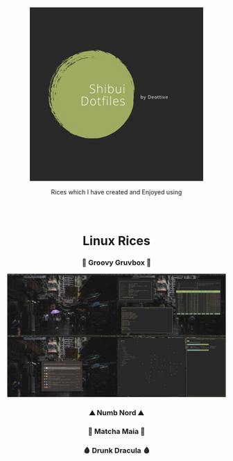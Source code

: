 <br>
<p align="center">
<img src="images/Shibui-Dotfiles.png" height="400px" width="400px"
     alt="Markdown Monster icon"/>
     <br>
</p>
<p align="center">
Rices which I have created and Enjoyed using
     </p>
<br>
<br>
<h1 align="center">Linux Rices</h1>
<h3 align="center">🏺 Groovy Gruvbox 🏺</h3>
<img src="rices/Gruvbox.png">
<h3 align="center">⛰️ Numb Nord ⛰️</h3>
<h3 align="center">🍵 Matcha Maia 🍵</h3>
<h3 align="center">🩸 Drunk Dracula 🩸 </h3>

